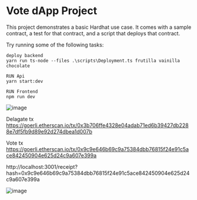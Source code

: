 
# Vote dApp Project

This project demonstrates a basic Hardhat use case. It comes with a sample contract, a test for that contract, and a script that deploys that contract.

Try running some of the following tasks:

```shell
deploy backend
yarn run ts-node --files .\scripts\Deployment.ts frutilla vainilla chocolate

RUN Api
yarn start:dev

RUN Frontend
npm run dev

```

![image](https://github.com/sebillac81/votedapp/assets/36898574/9b2d17da-5f62-41bc-a94a-b3edc750d786)


Delagate tx
https://goerli.etherscan.io/tx/0x3b706ffe4328e04adab71ed6b39427db2288e7df5fb9d89e92d274dbea1d007b

Vote tx
https://goerli.etherscan.io/tx/0x9c9e646b69c9a75384dbb76815f24e91c5ace842450904e625d24c9a607e399a

http://localhost:3001/receipt?hash=0x9c9e646b69c9a75384dbb76815f24e91c5ace842450904e625d24c9a607e399a

![image](https://github.com/sebillac81/votedapp/assets/36898574/97f514d4-0abb-41f2-8741-3943910fbffb)

